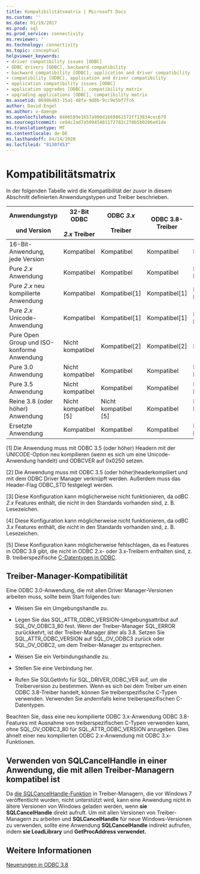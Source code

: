 ```yaml
---
title: Kompatibilitätsmatrix | Microsoft Docs
ms.custom: ''
ms.date: 01/19/2017
ms.prod: sql
ms.prod_service: connectivity
ms.reviewer: ''
ms.technology: connectivity
ms.topic: conceptual
helpviewer_keywords:
- driver compatibility issues [ODBC]
- ODBC drivers [ODBC], backward compatibility
- backward compatibility [ODBC], application and driver compatibility
- compatibility [ODBC], application and driver compatibility
- application compatibility issues [ODBC]
- application upgrades [ODBC], compatibility matrix
- upgrading applications [ODBC], compatibility matrix
ms.assetid: 0690b463-15a1-48fa-9d0b-9cc9e5bf7fc6
author: David-Engel
ms.author: v-daenge
ms.openlocfilehash: 0406599e1657a900d1669861572ff13834cec670
ms.sourcegitcommit: ce94c2ad7a50945481172782c270b5b0206e61de
ms.translationtype: MT
ms.contentlocale: de-DE
ms.lasthandoff: 04/14/2020
ms.locfileid: "81307453"
---
```

# <a name="compatibility-matrix"></a>Kompatibilitätsmatrix
In der folgenden Tabelle wird die Kompatibilität der zuvor in diesem Abschnitt definierten Anwendungstypen und Treiber beschrieben.  
  
|Anwendungstyp<br /><br /> und Version|32-Bit ODBC<br /><br /> *2.x* Treiber|ODBC *3.x*<br /><br /> Treiber|ODBC 3.8-Treiber|ISO- und Open Group-konformer Treiber|  
|--------------------------------------|-----------------------------------|---------------------------|---------------------|-----------------------------------------|  
|16-Bit-Anwendung, jede Version|Kompatibel|Kompatibel|Kompatibel|Kompatibel|  
|Pure *2.x* Anwendung|Kompatibel|Kompatibel|Kompatibel|Nicht kompatibel[3]|  
|Pure *2.x* neu kompilierte Anwendung|Kompatibel|Kompatibel[1]|Kompatibel[1]|Nicht kompatibel[3]|  
|Pure *2.x* Unicode-Anwendung|Kompatibel|Kompatibel[1]|Kompatibel[1]|Nicht kompatibel[3]|  
|Pure Open Group und ISO-konforme Anwendung|Nicht kompatibel|Kompatibel[2]|Kompatibel[2]|Kompatibel[2]|  
|Pure 3.0 Anwendung|Nicht kompatibel|Kompatibel|Kompatibel|Nicht kompatibel[4]|  
|Pure 3.5 Anwendung|Nicht kompatibel|Kompatibel|Kompatibel|Nicht kompatibel[4]|  
|Reine 3.8 (oder höher) Anwendung|Nicht kompatibel [5]|Nicht kompatibel [5]|Kompatibel|Nicht kompatibel [4]|  
|Ersetzte Anwendung|Kompatibel|Kompatibel|Kompatibel|Nicht kompatibel[3]|  
  
 [1] Die Anwendung muss mit ODBC 3.5 (oder höher) Headern mit der UNICODE-Option neu kompilieren (wenn es sich um eine Unicode-Anwendung handelt) und ODBCVER auf 0x0250 setzen.  
  
 [2] Die Anwendung muss mit ODBC 3.5 (oder höher)headerkompiliert und mit dem ODBC Driver Manager verknüpft werden. Außerdem muss das Header-Flag ODBC_STD festgelegt werden.  
  
 [3] Diese Konfiguration kann möglicherweise nicht funktionieren, da odBC *2.x* Features enthält, die nicht in den Standards vorhanden sind, z. B. Lesezeichen.  
  
 [4] Diese Konfiguration kann möglicherweise nicht funktionieren, da odBC *3.x* Features enthält, die nicht in den Standards vorhanden sind, z. B. Lesezeichen.  
  
 [5] Diese Konfiguration kann möglicherweise fehlschlagen, da es Features in ODBC 3.8 gibt, die nicht in ODBC 2.x- oder 3.x-Treibern enthalten sind, z. B. treiberspezifische [C-Datentypen in ODBC](../../../odbc/reference/develop-app/c-data-types-in-odbc.md).  
  
## <a name="driver-manager-compatibility"></a>Treiber-Manager-Kompatibilität  
 Eine ODBC 3.0-Anwendung, die mit allen Driver Manager-Versionen arbeiten muss, sollte beim Start folgendes tun:  
  
-   Weisen Sie ein Umgebungshandle zu.  
  
-   Legen Sie das SQL_ATTR_ODBC_VERSION-Umgebungsattribut auf SQL_OV_ODBC3_80 fest. Wenn der Treiber-Manager SQL_ERROR zurückkehrt, ist der Treiber-Manager älter als 3.8. Setzen Sie SQL_ATTR_ODBC_VERSION auf SQL_OV_ODBC3 zurück oder SQL_OV_ODBC2, um dem Treiber-Manager zu entsprechen.  
  
-   Weisen Sie ein Verbindungshandle zu.  
  
-   Stellen Sie eine Verbindung her.  
  
-   Rufen Sie SQLGetInfo für SQL_DRIVER_ODBC_VER auf, um die Treiberversion zu bestimmen. Wenn es sich bei dem Treiber um einen ODBC 3.8-Treiber handelt, können Sie treiberspezifische C-Typen verwenden. Verwenden Sie andernfalls keine treiberspezifischen C-Datentypen.  
  
 Beachten Sie, dass eine neu kompilierte ODBC 3.x-Anwendung ODBC 3.8-Features mit Ausnahme von treiberspezifischen C-Typen verwenden kann, ohne SQL_OV_ODBC3_80 für SQL_ATTR_ODBC_VERSION anzugeben. Dies ähnelt einer neu kompilierten ODBC 2.x-Anwendung mit ODBC 3.x-Funktionen.  
  
## <a name="using-sqlcancelhandle-in-an-application-compatible-with-all-driver-managers"></a>Verwenden von SQLCancelHandle in einer Anwendung, die mit allen Treiber-Managern kompatibel ist  
 Da [die SQLCancelHandle-Funktion](../../../odbc/reference/syntax/sqlcancelhandle-function.md) in Treiber-Managern, die vor Windows 7 veröffentlicht wurden, nicht unterstützt wird, kann eine Anwendung nicht in ältere Versionen von Windows geladen werden, wenn **sie SQLCancelHandle** direkt aufruft. Um mit allen Versionen von Treiber-Managern zu arbeiten und **SQLCancelHandle** für neue Windows-Versionen zu verwenden, sollte eine Anwendung **SQLCancelHandle** indirekt aufrufen, indem **sie LoadLibrary** und **GetProcAddress verwendet.**  
  
## <a name="see-also"></a>Weitere Informationen  
 [Neuerungen in ODBC 3.8](../../../odbc/reference/what-s-new-in-odbc-3-8.md)
